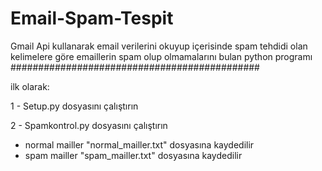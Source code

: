 # Email-Spam-Tespit
Gmail Api kullanarak email verilerini okuyup içerisinde spam tehdidi olan kelimelere göre emaillerin spam olup olmamalarını bulan python programı
#############################################

ilk olarak:

1 - Setup.py dosyasını çalıştırın

2 - Spamkontrol.py dosyasını çalıştırın

- normal mailler "normal_mailler.txt" dosyasına kaydedilir
- spam mailler "spam_mailler.txt" dosyasına kaydedilir